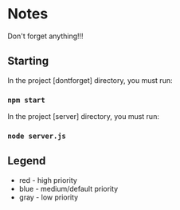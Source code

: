 # Notes

Don't forget anything!!!

## Starting

In the project [dontforget] directory, you must run:

### `npm start`

In the project [server] directory, you must run:

### `node server.js`

## Legend

-   red  - high priority
-   blue - medium/default priority
-   gray - low priority
